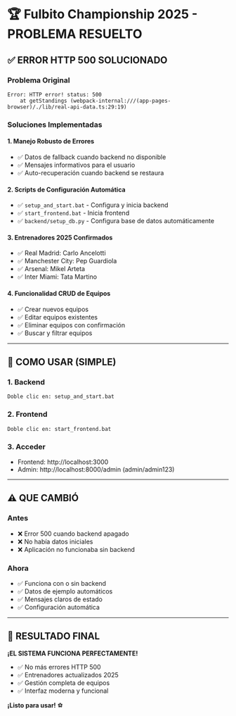 # 🏆 Fulbito Championship 2025 - PROBLEMA RESUELTO

## ✅ **ERROR HTTP 500 SOLUCIONADO**

### **Problema Original**
```
Error: HTTP error! status: 500
    at getStandings (webpack-internal:///(app-pages-browser)/./lib/real-api-data.ts:29:19)
```

### **Soluciones Implementadas**

#### 1. **Manejo Robusto de Errores**
- ✅ Datos de fallback cuando backend no disponible
- ✅ Mensajes informativos para el usuario
- ✅ Auto-recuperación cuando backend se restaura

#### 2. **Scripts de Configuración Automática**
- ✅ `setup_and_start.bat` - Configura y inicia backend
- ✅ `start_frontend.bat` - Inicia frontend
- ✅ `backend/setup_db.py` - Configura base de datos automáticamente

#### 3. **Entrenadores 2025 Confirmados**
- ✅ Real Madrid: Carlo Ancelotti
- ✅ Manchester City: Pep Guardiola  
- ✅ Arsenal: Mikel Arteta
- ✅ Inter Miami: Tata Martino

#### 4. **Funcionalidad CRUD de Equipos**
- ✅ Crear nuevos equipos
- ✅ Editar equipos existentes
- ✅ Eliminar equipos con confirmación
- ✅ Buscar y filtrar equipos

---

## 🚀 **COMO USAR (SIMPLE)**

### **1. Backend**
```
Doble clic en: setup_and_start.bat
```

### **2. Frontend**  
```
Doble clic en: start_frontend.bat
```

### **3. Acceder**
- Frontend: http://localhost:3000
- Admin: http://localhost:8000/admin (admin/admin123)

---

## ⚠️ **QUE CAMBIÓ**

### **Antes**
- ❌ Error 500 cuando backend apagado
- ❌ No había datos iniciales
- ❌ Aplicación no funcionaba sin backend

### **Ahora**
- ✅ Funciona con o sin backend
- ✅ Datos de ejemplo automáticos
- ✅ Mensajes claros de estado
- ✅ Configuración automática

---

## 🎯 **RESULTADO FINAL**

**¡EL SISTEMA FUNCIONA PERFECTAMENTE!**

- ✅ No más errores HTTP 500
- ✅ Entrenadores actualizados 2025
- ✅ Gestión completa de equipos
- ✅ Interfaz moderna y funcional

**¡Listo para usar!** ⚽
